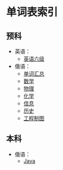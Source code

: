 # 单词表索引

## 预科

- 英语：
    - [英语六级](English\English-level6.md)
- 俄语：
    - [单词汇总](Russian\Russian%20Words.md)
    - [数学](Math/语言学习/预科数学.Word.md)
    - [物理](Physics/语言学习/预科物理.Word.md)
    - [化学](Chemistry/语言学习/预科化学.Word.md)
    - [信息](Information/语言学习/预科信息.Word.md)
    - [历史](History/语言学习/预科历史.Word.md)
    - [工程制图](Engineering%20graphics/语言学习/预科工程制图.Word.md)
## 本科
- 俄语：
    - [Java](Java\语言学习\Java教材.Word.md)